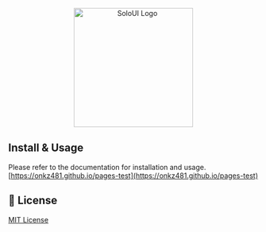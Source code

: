 <p align="center">
  <img alt="SoloUI Logo" width="240" src="https://user-images.githubusercontent.com/97577643/171335757-14237588-446f-40c4-9710-f0e7f28dbd51.png">
</p>


## Install & Usage
Please refer to the documentation for installation and usage.  
[https://onkz481.github.io/pages-test](https://onkz481.github.io/pages-test)


## :bookmark_tabs: License
[MIT License](https://opensource.org/licenses/MIT)